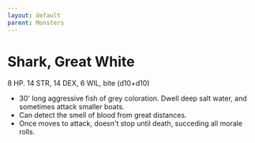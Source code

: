 ```yaml
---
layout: default
parent: Monsters
---
```

# Shark, Great White

8 HP. 14 STR, 14 DEX, 6 WIL, bite (d10+d10)

-   30' long aggressive fish of grey coloration. Dwell deep salt water,
    and sometimes attack smaller boats.
-   Can detect the smell of blood from great distances.
-   Once moves to attack, doesn't stop until death, succeding all morale
    rolls.

